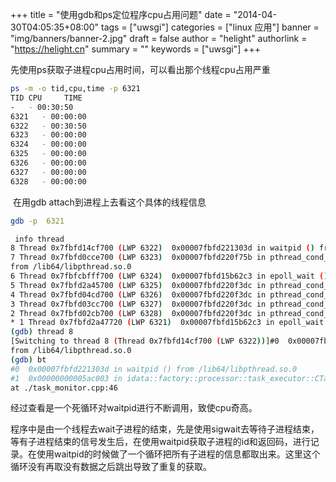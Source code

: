+++
title = "使用gdb和ps定位程序cpu占用问题"
date = "2014-04-30T04:05:35+08:00"
tags = ["uwsgi"]
categories = ["linux 应用"]
banner = "img/banners/banner-2.jpg"
draft = false
author = "helight"
authorlink = "https://helight.cn"
summary = ""
keywords = ["uwsgi"]
+++

先使用ps获取子进程cpu占用时间，可以看出那个线程cpu占用严重
```sh
ps -m -o tid,cpu,time -p 6321
TID CPU     TIME
-   - 00:30:50
6321   - 00:00:00
6322   - 00:30:50
6323   - 00:00:00
6324   - 00:00:00
6325   - 00:00:00
6326   - 00:00:00
6327   - 00:00:00
6328   - 00:00:00
```
 在用gdb attach到进程上去看这个具体的线程信息
```sh
gdb -p  6321

 info thread
8 Thread 0x7fbfd14cf700 (LWP 6322)  0x00007fbfd221303d in waitpid () from /lib64/libpthread.so.0
7 Thread 0x7fbfd0cce700 (LWP 6323)  0x00007fbfd220f75b in pthread_cond_timedwait@@GLIBC_2.3.2 ()
from /lib64/libpthread.so.0
6 Thread 0x7fbfcbfff700 (LWP 6324)  0x00007fbfd15b62c3 in epoll_wait () from /lib64/libc.so.6
5 Thread 0x7fbfd2a45700 (LWP 6325)  0x00007fbfd220f3dc in pthread_cond_wait@@GLIBC_2.3.2 () from /lib64/libpthread.so.0
4 Thread 0x7fbfd04cd700 (LWP 6326)  0x00007fbfd220f3dc in pthread_cond_wait@@GLIBC_2.3.2 () from /lib64/libpthread.so.0
3 Thread 0x7fbfd03cc700 (LWP 6327)  0x00007fbfd220f3dc in pthread_cond_wait@@GLIBC_2.3.2 () from /lib64/libpthread.so.0
2 Thread 0x7fbfd02cb700 (LWP 6328)  0x00007fbfd220f3dc in pthread_cond_wait@@GLIBC_2.3.2 () from /lib64/libpthread.so.0
* 1 Thread 0x7fbfd2a47720 (LWP 6321)  0x00007fbfd15b62c3 in epoll_wait () from /lib64/libc.so.6
(gdb) thread 8
[Switching to thread 8 (Thread 0x7fbfd14cf700 (LWP 6322))]#0  0x00007fbfd221303d in waitpid ()
from /lib64/libpthread.so.0
(gdb) bt
#0  0x00007fbfd221303d in waitpid () from /lib64/libpthread.so.0
#1  0x00000000005ac003 in idata::factory::processor::task_executor::CTaskMonitor::signal_thread (this=0x882eb1)
at ./task_monitor.cpp:46
```
经过查看是一个死循环对waitpid进行不断调用，致使cpu奇高。

程序中是由一个线程去wait子进程的结束，先是使用sigwait去等待子进程结束，等有子进程结束的信号发生后，在使用waitpid获取子进程的id和返回码，进行记录。在使用waitpid的时候做了一个循环把所有子进程的信息都取出来。这里这个循环没有再取没有数据之后跳出导致了重复的获取。
